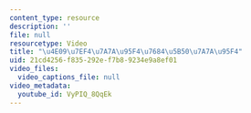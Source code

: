 ```yaml
---
content_type: resource
description: ''
file: null
resourcetype: Video
title: "\u4E09\u7EF4\u7A7A\u95F4\u7684\u5B50\u7A7A\u95F4"
uid: 21cd4256-f835-292e-f7b8-9234e9a8ef01
video_files:
  video_captions_file: null
video_metadata:
  youtube_id: VyPIQ_8QqEk
---
```

